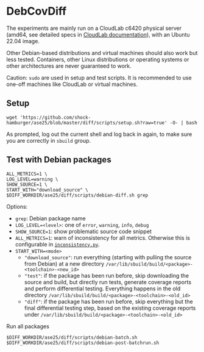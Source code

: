 # DebCovDiff

The experiments are mainly run on a CloudLab c6420 physical server (amd64, see
detailed specs in [CloudLab documentation](https://docs.cloudlab.us/hardware.html)),
with an Ubuntu 22.04 image.

Other Debian-based distributions and virtual machines should also work but less
tested.
Containers, other Linux distributions or operating systems or other architectures
are never guaranteed to work.

Caution: `sudo` are used in setup and test scripts. It is recommended to use
one-off machines like CloudLab or virtual machines.

## Setup

```shell
wget 'https://github.com/shock-hamburger/ase25/blob/master/diff/scripts/setup.sh?raw=true' -O- | bash
```

As prompted, log out the current shell and log back in again, to make sure
you are correctly in `sbuild` group.

## Test with Debian packages

```shell
ALL_METRICS=1 \
LOG_LEVEL=warning \
SHOW_SOURCE=1 \
START_WITH="download_source" \
$DIFF_WORKDIR/ase25/diff/scripts/debian-diff.sh grep
```

Options:

- `grep`: Debian package name
- `LOG_LEVEL=<level>`: one of `error`, `warning`, `info`, `debug`
- `SHOW_SOURCE=1`: show problematic source code snippet
- `ALL_METRICS=1`: warn of inconsistency for all metrics. Otherwise this is
  configurable in [`inconsistency.py`](./diff/oracles/inconsistency.py).
- `START_WITH=<mode>`
    - `"download_source"`: run everything (starting with pulling the source from
      Debian) at a new directory `/var/lib/sbuild/build/<package>-<toolchain>-<new_id>`
    - `"test"`: if the package has been run before, skip downloading the source
      and build, but directly run tests, generate coverage reports and perform
      differential testing. Everything happens in the old directory
      `/var/lib/sbuild/build/<package>-<toolchain>-<old_id>`
    - `"diff"`: if the package has been run before, skip everything but the
      final differential testing step, based on the existing coverage reports
      under `/var/lib/sbuild/build/<package>-<toolchain>-<old_id>`

Run all packages

```shell
$DIFF_WORKDIR/ase25/diff/scripts/debian-batch.sh
$DIFF_WORKDIR/ase25/diff/scripts/debian-post-batchrun.sh
```
